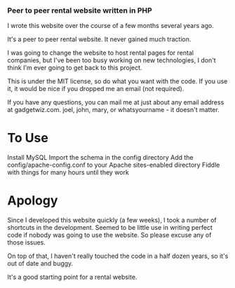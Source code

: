 ### Peer to peer rental website written in PHP

I wrote this website over the course of a few months several years ago.

It's a peer to peer rental website. It never gained much traction.

I was going to change the website to host rental pages for rental companies, but I've been too busy working on new technologies, I don't think I'm ever going to get back to this project.

This is under the MIT license, so do what you want with the code. If you use it, it would be nice if you dropped me an email (not required).

If you have any questions, you can mail me at just about any email address at gadgetwiz.com. joel, john, mary, or whatsyourname - it doesn't matter.

# To Use
Install MySQL
Import the schema in the config directory
Add the config/apache-config.conf to your Apache sites-enabled directory
Fiddle with things for many hours until they work

# Apology
Since I developed this website quickly (a few weeks), I took a number of shortcuts in the development. Seemed to be little use in writing perfect code if nobody was going to use the website. So please excuse any of those issues.

On top of that, I haven't really touched the code in a half dozen years, so it's out of date and buggy.

It's a good starting point for a rental website. 
